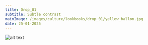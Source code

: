 ```yaml
---
title: Drop_01
subtitle: Subtle contrast
mainImage: /images/culture/lookbooks/drop_01/yellow_ballon.jpg
date: 25-01-2025
---
```


![alt text](/images/culture/lookbooks/drop_01/yellow_ballon.jpg)

